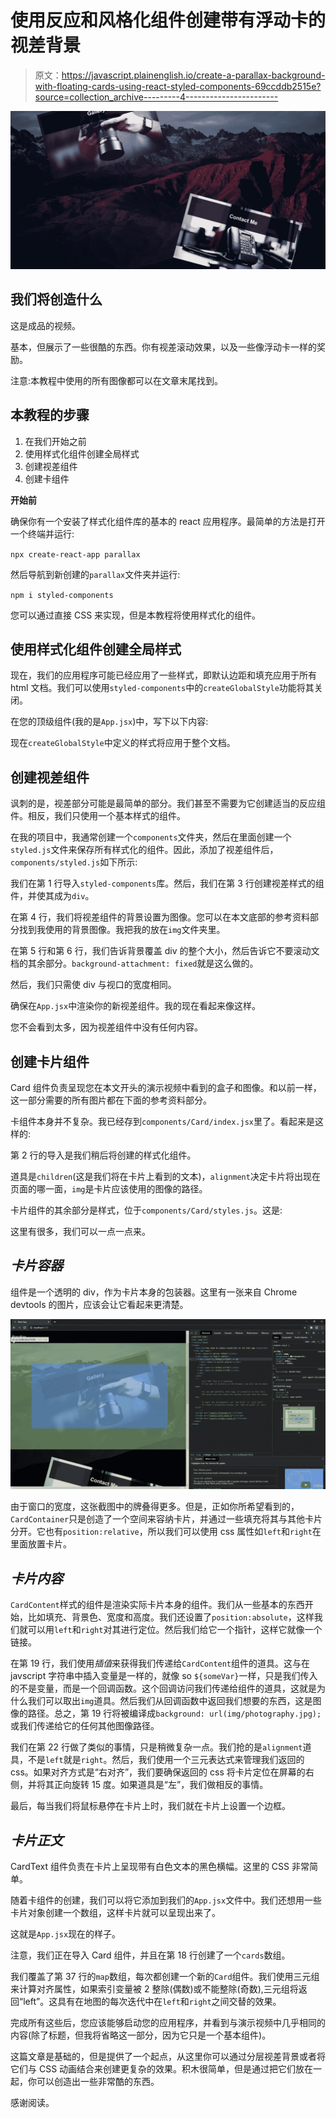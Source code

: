 # 使用反应和风格化组件创建带有浮动卡的视差背景

> 原文：<https://javascript.plainenglish.io/create-a-parallax-background-with-floating-cards-using-react-styled-components-69ccddb2515e?source=collection_archive---------4----------------------->

![](img/11b66feadd5e8e779f426550ff1a65e5.png)

## **我们将创造什么**

这是成品的视频。

基本，但展示了一些很酷的东西。你有视差滚动效果，以及一些像浮动卡一样的奖励。

注意:本教程中使用的所有图像都可以在文章末尾找到。

## **本教程的步骤**

1.  在我们开始之前
2.  使用样式化组件创建全局样式
3.  创建视差组件
4.  创建卡组件

**开始前**

确保你有一个安装了样式化组件库的基本的 react 应用程序。最简单的方法是打开一个终端并运行:

`npx create-react-app parallax`

然后导航到新创建的`parallax`文件夹并运行:

`npm i styled-components`

您可以通过直接 CSS 来实现，但是本教程将使用样式化的组件。

## **使用样式化组件创建全局样式**

现在，我们的应用程序可能已经应用了一些样式，即默认边距和填充应用于所有 html 文档。我们可以使用`styled-components`中的`createGlobalStyle`功能将其关闭。

在您的顶级组件(我的是`App.jsx`)中，写下以下内容:

现在`createGlobalStyle`中定义的样式将应用于整个文档。

## **创建视差组件**

讽刺的是，视差部分可能是最简单的部分。我们甚至不需要为它创建适当的反应组件。相反，我们只使用一个基本样式的组件。

在我的项目中，我通常创建一个`components`文件夹，然后在里面创建一个`styled.js`文件来保存所有样式化的组件。因此，添加了视差组件后，`components/styled.js`如下所示:

我们在第 1 行导入`styled-components`库。然后，我们在第 3 行创建视差样式的组件，并使其成为`div`。

在第 4 行，我们将视差组件的背景设置为图像。您可以在本文底部的参考资料部分找到我使用的背景图像。我把我的放在`img`文件夹里。

在第 5 行和第 6 行，我们告诉背景覆盖 div 的整个大小，然后告诉它不要滚动文档的其余部分。`background-attachment: fixed`就是这么做的。

然后，我们只需使 div 与视口的宽度相同。

确保在`App.jsx`中渲染你的新视差组件。我的现在看起来像这样。

您不会看到太多，因为视差组件中没有任何内容。

## **创建卡片组件**

Card 组件负责呈现您在本文开头的演示视频中看到的盒子和图像。和以前一样，这一部分需要的所有图片都在下面的参考资料部分。

卡组件本身并不复杂。我已经存到`components/Card/index.jsx`里了。看起来是这样的:

第 2 行的导入是我们稍后将创建的样式化组件。

道具是`children`(这是我们将在卡片上看到的文本)，`alignment`决定卡片将出现在页面的哪一面，`img`是卡片应该使用的图像的路径。

卡片组件的其余部分是样式，位于`components/Card/styles.js`。这是:

这里有很多，我们可以一点一点来。

## *卡片容器*

组件是一个透明的 div，作为卡片本身的包装器。这里有一张来自 Chrome devtools 的图片，应该会让它看起来更清楚。

![](img/685e3d6540642ca22d9a513c670a62ee.png)

由于窗口的宽度，这张截图中的牌叠得更多。但是，正如你所希望看到的，`CardContainer`只是创造了一个空间来容纳卡片，并通过一些填充将其与其他卡片分开。它也有`position:relative`，所以我们可以使用 css 属性如`left`和`right`在里面放置卡片。

## *卡片内容*

`CardContent`样式的组件是渲染实际卡片本身的组件。我们从一些基本的东西开始，比如填充、背景色、宽度和高度。我们还设置了`position:absolute`，这样我们就可以用`left`和`right`对其进行定位。然后我们给它一个指针，这样它就像一个链接。

在第 19 行，我们使用*插值*来获得我们传递给`CardContent`组件的道具。这与在 javscript 字符串中插入变量是一样的，就像 so `${someVar}`一样，只是我们传入的不是变量，而是一个回调函数。这个回调访问我们传递给组件的道具，这就是为什么我们可以取出`img`道具。然后我们从回调函数中返回我们想要的东西，这是图像的路径。总之，第 19 行将被编译成`background: url(img/photography.jpg);`或我们传递给它的任何其他图像路径。

我们在第 22 行做了类似的事情，只是稍微复杂一点。我们抢的是`alignment`道具，不是`left`就是`right`。然后，我们使用一个三元表达式来管理我们返回的 css。如果对齐方式是“右对齐”，我们要确保返回的 css 将卡片定位在屏幕的右侧，并将其正向旋转 15 度。如果道具是“左”，我们做相反的事情。

最后，每当我们将鼠标悬停在卡片上时，我们就在卡片上设置一个边框。

## *卡片正文*

CardText 组件负责在卡片上呈现带有白色文本的黑色横幅。这里的 CSS 非常简单。

随着卡组件的创建，我们可以将它添加到我们的`App.jsx`文件中。我们还想用一些卡片对象创建一个数组，这样卡片就可以呈现出来了。

这就是`App.jsx`现在的样子。

注意，我们正在导入 Card 组件，并且在第 18 行创建了一个`cards`数组。

我们覆盖了第 37 行的`map`数组，每次都创建一个新的`Card`组件。我们使用三元组来计算对齐属性，如果索引变量被 2 整除(偶数)或不能整除(奇数),三元组将返回“left”。这具有在地图的每次迭代中在`left`和`right`之间交替的效果。

完成所有这些后，您应该能够启动您的应用程序，并看到与演示视频中几乎相同的内容(除了标题，但我将省略这一部分，因为它只是一个基本组件)。

这篇文章是基础的，但是提供了一个起点，从这里你可以通过分层视差背景或者将它们与 CSS 动画结合来创建更复杂的效果。积木很简单，但是通过把它们放在一起，你可以创造出一些非常酷的东西。

感谢阅读。